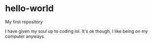 # hello-world
My first repository
<!DOCTYPE html>
<html>
  <head>
    I have given my soul up to coding lol.
  </head>
  
  
  <body>
  It's ok though, I like being on my computer anyways.
  </body>
  
  </html>

